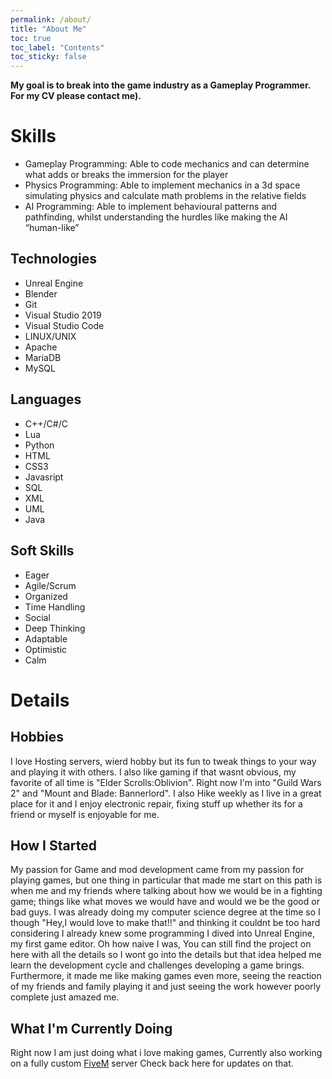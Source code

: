 ```yaml
---
permalink: /about/
title: "About Me"
toc: true
toc_label: "Contents"
toc_sticky: false
---
```

**My goal is to break into the game industry as a Gameplay Programmer. For my CV please contact me).**

# Skills
- Gameplay Programming: Able to code mechanics and can determine what adds or breaks the immersion for the player
- Physics Programming: Able to implement mechanics in a 3d space simulating physics and calculate math problems in the relative fields
- AI Programming: Able to implement behavioural patterns and pathfinding, whilst understanding the hurdles like making the AI “human-like”
## Technologies
- Unreal Engine
- Blender
- Git
- Visual Studio 2019
- Visual Studio Code
- LINUX/UNIX
- Apache
- MariaDB
- MySQL

## Languages
- C++/C#/C
- Lua
- Python
- HTML
- CSS3
- Javasript
- SQL
- XML
- UML
- Java

## Soft Skills
- Eager
- Agile/Scrum
- Organized
- Time Handling
- Social
- Deep Thinking
- Adaptable
- Optimistic
- Calm

# Details 

## Hobbies
I love Hosting servers, wierd hobby but its fun to tweak things to your way and playing it with others. I also like gaming if that wasnt obvious, my favorite of all time is "Elder Scrolls:Oblivion". Right now I'm into "Guild Wars 2" and "Mount and Blade: Bannerlord".
I also Hike weekly as I live in a great place for it and I enjoy electronic repair, fixing stuff up whether its for a friend or myself is enjoyable for me. 
## How I Started
My passion for Game and mod development came from my passion for playing games, but one thing in particular that made me start on this path is when me and my friends where talking about how we would be in a fighting game; things like what moves we would have and would we be the good or bad guys. I was already doing my computer science degree at the time so I though "Hey,I would love to make that!!" and thinking it couldnt be too hard considering I already knew some programming I dived into Unreal Engine, my first game editor. Oh how naive I was, You can still find the project on here with all the details so I wont go into the details but that idea helped me learn the development cycle and challenges developing a game brings. Furthermore, it made me like making games even more, seeing the reaction of my friends and family playing it and just seeing the work however poorly complete just amazed me.
## What I'm Currently Doing
Right now I am just doing what i love making games, Currently also working on a fully custom [FiveM](https://fivem.net) server Check back here for updates on that.